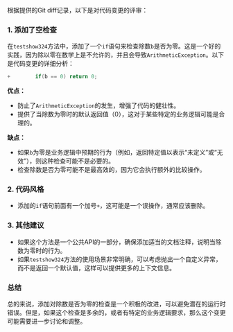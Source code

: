 根据提供的Git diff记录，以下是对代码变更的评审：

### 1. 添加了空检查
在`testshow324`方法中，添加了一个`if`语句来检查除数`b`是否为零。这是一个好的实践，因为除以零在数学上是不允许的，并且会导致`ArithmeticException`。以下是代码变更的详细分析：

```java
+        if(b == 0) return 0;
```

**优点：**
- 防止了`ArithmeticException`的发生，增强了代码的健壮性。
- 提供了当除数为零时的默认返回值（0），这对于某些特定的业务逻辑可能是合理的。

**缺点：**
- 如果`b`为零是业务逻辑中预期的行为（例如，返回特定值以表示“未定义”或“无效”），则这种检查可能不是必要的。
- 检查除数是否为零可能不是最高效的，因为它会执行额外的比较操作。

### 2. 代码风格
- 添加的`if`语句前面有一个加号`+`，这可能是一个误操作，通常应该删除。

### 3. 其他建议
- 如果这个方法是一个公共API的一部分，确保添加适当的文档注释，说明当除数为零时的行为。
- 如果`testshow324`方法的使用场景非常明确，可以考虑抛出一个自定义异常，而不是返回一个默认值，这样可以提供更多的上下文信息。

### 总结
总的来说，添加对除数是否为零的检查是一个积极的改进，可以避免潜在的运行时错误。但是，如果这个检查是多余的，或者有特定的业务逻辑要求，那么这个变更可能需要进一步讨论和调整。